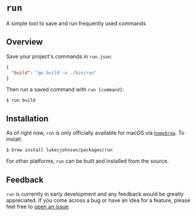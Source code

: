 # `run`
A simple tool to save and run frequently used commands

## Overview
Save your project's commands in `run.json`:
```json
{
  "build": "go build -o ./bin/run"
}
```

Then run a saved command with `run [command]`:
```shell script
$ run build
```

## Installation
As of right now, `run` is only officially available for macOS via [`homebrew`](https://brew.sh/). To install:
```shell script
$ brew install lukecjohnson/packages/run
``` 
For other platforms, `run` can be built and installed from the source.

## Feedback
`run` is currently in early development and any feedback would be greatly appreciated. If you come across a bug or have 
an idea for a feature, please feel free to [open an issue](https://github.com/lukecjohnson/run/issues/new).
